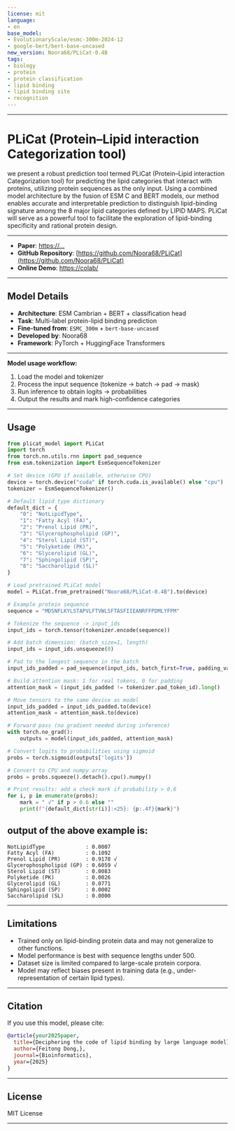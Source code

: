 ```yaml
---
license: mit
language:
- en
base_model:
- EvolutionaryScale/esmc-300m-2024-12
- google-bert/bert-base-uncased
new_version: Noora68/PLiCat-0.4B
tags:
- biology
- protein
- protein classification
- lipid binding
- lipid binding site
- recognition
---
```


---

# PLiCat (Protein–Lipid interaction Categorization tool)

we present a robust prediction tool termed PLiCat (Protein–Lipid interaction Categorization tool) 
for predicting the lipid categories that interact with proteins, utilizing 
protein sequences as the only input. Using a combined model architecture by
the fusion of ESM C and BERT models, our method enables accurate and
interpretable prediction to distinguish lipid-binding signature among
the 8 major lipid categories defined by LIPID MAPS.
PLiCat will serve as a powerful tool to facilitate the exploration of
lipid-binding specificity and rational protein design.

---
-   **Paper**: [https://...](https://....)
-   **GitHub Repository**: [https://github.com/Noora68/PLiCat](https://github.com/Noora68/PLiCat)
-   **Online Demo**: [https://colab/](https://colab.research.google.com/drive/1wGSZsy7KyYoJf2PiXzP4SVLXonl-cWb9?usp=sharing)

---

## Model Details
- **Architecture**: ESM Cambrian + BERT  + classification head  
- **Task**: Multi-label protein-lipid binding prediction  
- **Fine-tuned from**: `ESMC_300m` + `bert-base-uncased`  
- **Developed by**: Noora68  
- **Framework**: PyTorch + HuggingFace Transformers  

---

**Model usage workflow:**

1. Load the model and tokenizer
2. Process the input sequence (tokenize → batch → pad → mask)
3. Run inference to obtain logits → probabilities
4. Output the results and mark high-confidence categories

---

## Usage

```python
from plicat_model import PLiCat
import torch
from torch.nn.utils.rnn import pad_sequence
from esm.tokenization import EsmSequenceTokenizer

# Set device (GPU if available, otherwise CPU)
device = torch.device("cuda" if torch.cuda.is_available() else "cpu")
tokenizer = EsmSequenceTokenizer()

# Default lipid type dictionary
default_dict = {
    "0": "NotLipidType",
    "1": "Fatty Acyl (FA)",
    "2": "Prenol Lipid (PR)",
    "3": "Glycerophospholipid (GP)",
    "4": "Sterol Lipid (ST)",
    "5": "Polyketide (PK)",
    "6": "Glycerolipid (GL)",
    "7": "Sphingolipid (SP)",
    "8": "Saccharolipid (SL)"
}

# Load pretrained PLiCat model
model = PLiCat.from_pretrained("Noora68/PLiCat-0.4B").to(device)

# Example protein sequence
sequence = "MDSNFLKYLSTAPVLFTVWLSFTASFIIEANRFFPDMLYFPM"

# Tokenize the sequence -> input_ids
input_ids = torch.tensor(tokenizer.encode(sequence))

# Add batch dimension: (batch_size=1, length)
input_ids = input_ids.unsqueeze(0)

# Pad to the longest sequence in the batch
input_ids_padded = pad_sequence(input_ids, batch_first=True, padding_value=tokenizer.pad_token_id)

# Build attention mask: 1 for real tokens, 0 for padding
attention_mask = (input_ids_padded != tokenizer.pad_token_id).long()

# Move tensors to the same device as model
input_ids_padded = input_ids_padded.to(device)
attention_mask = attention_mask.to(device)

# Forward pass (no gradient needed during inference)
with torch.no_grad():
    outputs = model(input_ids_padded, attention_mask)

# Convert logits to probabilities using sigmoid
probs = torch.sigmoid(outputs['logits'])

# Convert to CPU and numpy array
probs = probs.squeeze().detach().cpu().numpy()

# Print results: add a check mark if probability > 0.6
for i, p in enumerate(probs):
    mark = " √" if p > 0.6 else ""
    print(f"{default_dict[str(i)]:<25}: {p:.4f}{mark}")

````

## output of the above example is:
```
NotLipidType             : 0.0007
Fatty Acyl (FA)          : 0.1092
Prenol Lipid (PR)        : 0.9178 √
Glycerophospholipid (GP) : 0.6059 √
Sterol Lipid (ST)        : 0.0083
Polyketide (PK)          : 0.0026
Glycerolipid (GL)        : 0.0771
Sphingolipid (SP)        : 0.0002
Saccharolipid (SL)       : 0.0000
```
---

## Limitations

* Trained only on lipid-binding protein data and may not generalize to other functions.
* Model performance is best with sequence lengths under 500.
* Dataset size is limited compared to large-scale protein corpora.
* Model may reflect biases present in training data (e.g., under-representation of certain lipid types).

---


## Citation

If you use this model, please cite:

```bibtex
@article{your2025paper,
  title={Deciphering the code of lipid binding by large language model},
  author={Feitong Dong,},
  journal={Bioinformatics},
  year={2025}
}
```

---

## License

MIT License

---
